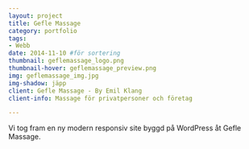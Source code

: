 ```yaml
---
layout: project
title: Gefle Massage
category: portfolio
tags:
- Webb
date: 2014-11-10 #för sortering
thumbnail: geflemassage_logo.png
thumbnail-hover: geflemassage_preview.png
img: geflemassage_img.jpg
img-shadow: jäpp
client: Gefle Massage - By Emil Klang
client-info: Massage för privatpersoner och företag

---
```

Vi tog fram en ny modern responsiv site byggd på WordPress åt Gefle Massage.